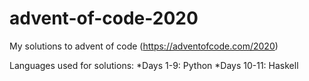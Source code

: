 # advent-of-code-2020

My solutions to advent of code (https://adventofcode.com/2020)

Languages used for solutions:
*Days 1-9: Python
*Days 10-11: Haskell

